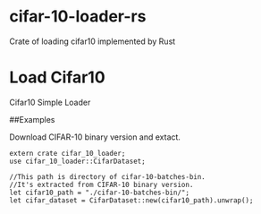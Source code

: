 # cifar-10-loader-rs
Crate of loading cifar10 implemented by Rust

# Load Cifar10
Cifar10 Simple Loader

##Examples

Download CIFAR-10 binary version and extact.
```
extern crate cifar_10_loader;
use cifar_10_loader::CifarDataset;

//This path is directory of cifar-10-batches-bin.
//It's extracted from CIFAR-10 binary version.
let cifar10_path = "./cifar-10-batches-bin/";
let cifar_dataset = CifarDataset::new(cifar10_path).unwrap();
```

